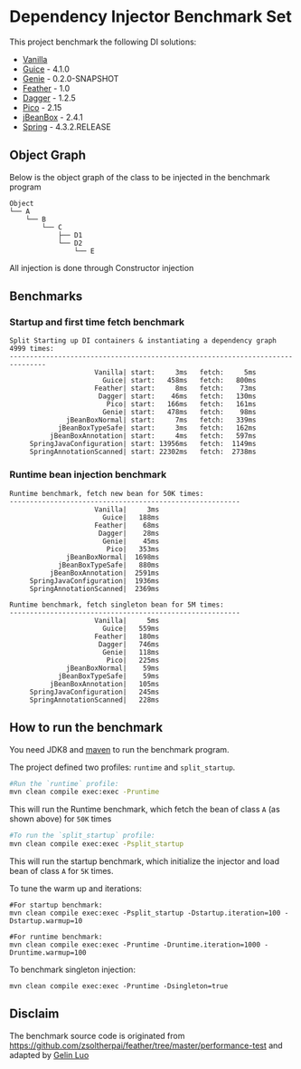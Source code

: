 ﻿# Dependency Injector Benchmark Set

This project benchmark the following DI solutions:

* [Vanilla](https://github.com/greenlaw110/di-benchmark/blob/master/src/main/java/com/greenlaw110/di_benchmark/DIFactory.java#L24) 
* [Guice](https://github.com/google/guice) - 4.1.0
* [Genie](https://github.com/osglworks/java-di) - 0.2.0-SNAPSHOT
* [Feather](https://github.com/zsoltherpai/feather) - 1.0
* [Dagger](https://github.com/square/dagger) - 1.2.5
* [Pico](http://picocontainer.com/) - 2.15
* [jBeanBox](https://github.com/drinkjava2/jBeanBox) - 2.4.1
* [Spring](http://projects.spring.io/spring-framework/) - 4.3.2.RELEASE

## Object Graph

Below is the object graph of the class to be injected in the benchmark program

```
Object
└── A
    └── B
        └── C
            ├── D1
            └── D2
                └── E
```

All injection is done through Constructor injection

## Benchmarks

### Startup and first time fetch benchmark

```
Split Starting up DI containers & instantiating a dependency graph 4999 times:
-------------------------------------------------------------------------------
                     Vanilla| start:     3ms   fetch:     5ms
                       Guice| start:   458ms   fetch:   800ms
                     Feather| start:     8ms   fetch:    73ms
                      Dagger| start:    46ms   fetch:   130ms
                        Pico| start:   166ms   fetch:   161ms
                       Genie| start:   478ms   fetch:    98ms
              jBeanBoxNormal| start:     7ms   fetch:   339ms
            jBeanBoxTypeSafe| start:     3ms   fetch:   162ms
          jBeanBoxAnnotation| start:     4ms   fetch:   597ms
     SpringJavaConfiguration| start: 13956ms   fetch:  1149ms
     SpringAnnotationScanned| start: 22302ms   fetch:  2738ms
```

### Runtime bean injection benchmark

```
Runtime benchmark, fetch new bean for 50K times:
---------------------------------------------------------
                     Vanilla|     3ms
                       Guice|   188ms
                     Feather|    68ms
                      Dagger|    28ms
                       Genie|    45ms
                        Pico|   353ms
              jBeanBoxNormal|  1698ms
            jBeanBoxTypeSafe|   880ms
          jBeanBoxAnnotation|  2591ms
     SpringJavaConfiguration|  1936ms
     SpringAnnotationScanned|  2369ms
```

```
Runtime benchmark, fetch singleton bean for 5M times:
---------------------------------------------------------
                     Vanilla|     5ms
                       Guice|   559ms
                     Feather|   180ms
                      Dagger|   746ms
                       Genie|   118ms
                        Pico|   225ms
              jBeanBoxNormal|    59ms
            jBeanBoxTypeSafe|    59ms
          jBeanBoxAnnotation|   105ms
     SpringJavaConfiguration|   245ms
     SpringAnnotationScanned|   228ms
```

## How to run the benchmark

You need JDK8 and [maven](http://maven.apache.org/) to run the benchmark program.

The project defined two profiles: `runtime` and `split_startup`.

```bash
#Run the `runtime` profile:
mvn clean compile exec:exec -Pruntime
```

This will run the Runtime benchmark, which fetch the bean of class `A` (as shown above) for `50K` times

```bash
#To run the `split_startup` profile:
mvn clean compile exec:exec -Psplit_startup
```

This will run the startup benchmark, which initialize the injector and load bean of class `A` for `5K` times.

To tune the warm up and iterations:

```
#For startup benchmark:
mvn clean compile exec:exec -Psplit_startup -Dstartup.iteration=100 -Dstartup.warmup=10
```

```
#For runtime benchmark:
mvn clean compile exec:exec -Pruntime -Druntime.iteration=1000 -Druntime.warmup=100
```

To benchmark singleton injection:

```
mvn clean compile exec:exec -Pruntime -Dsingleton=true
```

## Disclaim

The benchmark source code is originated from https://github.com/zsoltherpai/feather/tree/master/performance-test and adapted by [Gelin Luo](https://github.com/greenlaw110)

